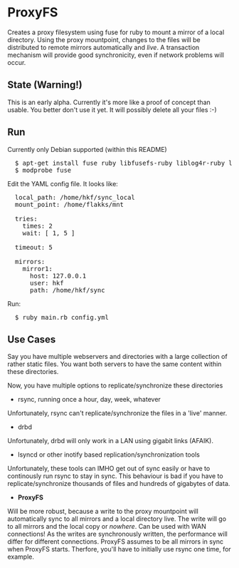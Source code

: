 
# ProxyFS

Creates a proxy filesystem using fuse for ruby to mount a mirror of a local directory.
Using the proxy mountpoint, changes to the files will be distributed to remote mirrors automatically and *live*.
A transaction mechanism will provide good synchronicity, even if network problems will occur.

## State (Warning!)

This is an early alpha. Currently it's more like a proof of concept than usable. You better don't use it yet.
It will possibly delete all your files :-)

## Run

Currently only Debian supported (within this README)

<pre>
  $ apt-get install fuse ruby libfusefs-ruby liblog4r-ruby libnet-sftp2-ruby
  $ modprobe fuse
</pre>

Edit the YAML config file. It looks like:

<pre>
  local_path: /home/hkf/sync_local
  mount_point: /home/flakks/mnt

  tries:
    times: 2
    wait: [ 1, 5 ]

  timeout: 5

  mirrors:
    mirror1:
      host: 127.0.0.1
      user: hkf
      path: /home/hkf/sync
</pre>

Run:

<pre>
  $ ruby main.rb config.yml
</pre>

## Use Cases

Say you have multiple webservers and directories with a large collection of rather static files.
You want both servers to have the same content within these directories.

Now, you have multiple options to replicate/synchronize these directories

- rsync, running once a hour, day, week, whatever

Unfortunately, rsync can't replicate/synchronize the files in a 'live' manner.

- drbd

Unfortunately, drbd will only work in a LAN using gigabit links (AFAIK).

- lsyncd or other inotify based replication/synchronization tools

Unfortunately, these tools can IMHO get out of sync easily or have to continously run rsync to stay in sync.
This behaviour is bad if you have to replicate/synchronize thousands of files and hundreds of gigabytes of data.

- **ProxyFS**

Will be more robust, because a write to the proxy mountpoint will automatically sync to all mirrors and a local directory live.
The write will go to all mirrors and the local copy or *nowhere*. Can be used with WAN connections! As the writes are synchronously written, 
the performance will differ for different connections. ProxyFS assumes to be all mirrors in sync when ProxyFS starts. Therfore, you'll have to
initially use rsync one time, for example.


